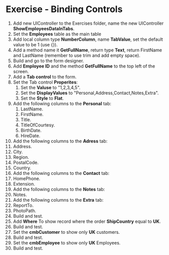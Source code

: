 ﻿# Exercise - Binding Controls

1. Add new UIController to the Exercises folder, name the new UIController **ShowEmployeesDataInTabs**. 
2. Set the **Employees** table as the main table 
3. Add local column type **NumberColumn**, name **TabValue**, set the default value to be 1 (use {}).
4. Add a method name it **GetFullName**, return type **Text**, return FirstName and LastName (remember to use trim and add empty space).
5. Build and go to the form designer.
6. Add **Employee ID** and the method **GetFullName** to the top left of the screen.
7. Add a **Tab control** to the form.
8. Set the Tab control **Properites**:  
   1. Set the **Valuse** to "1,2,3,4,5".
   2. Set the **DisplayValues** to "Personal,Address,Contact,Notes,Extra".
   3. Set the **Style** to **Flat**.
9. Add the following columns to the **Personal** tab:  
   1. LastName.  
   2. FirstName.
   3. Title.
   4. TitleOfCourtesy.
   5. BirthDate.
   6. HireDate.
10. Add the following columns to the **Adress** tab:  
   1. Address.
   2. City.
   3. Region.
   4. PostalCode.
   5. Country.
11. Add the following columns to the **Contact** tab:  
   1. HomePhone.
   2. Extension.
12. Add the following columns to the **Notes** tab: 
   1. Notes.
13. Add the following columns to the **Extra** tab: 
   1.  ReportTo.
   2.  PhotoPath.
14. Build and test.
15. Add **Where** To show record where the order **ShipCountry** equal to **UK**.
11. Build and test.
12. Set the **cmbCustomer** to show only **UK** customers.
13. Build and test.
14. Set the **cmbEmployee** to show only **UK** Employees.
15. Build and test.